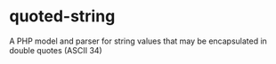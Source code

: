 quoted-string
=============

A PHP model and parser for string values that may be encapsulated in double quotes (ASCII 34)
